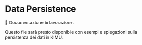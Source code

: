# Data Persistence

🚧 Documentazione in lavorazione.

Questo file sarà presto disponibile con esempi e spiegazioni sulla persistenza dei dati in KIMU.
